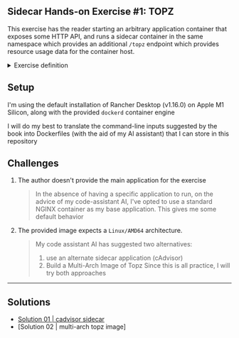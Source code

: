 ## Sidecar Hands-on Exercise #1: TOPZ
This exercise has the reader starting an arbitrary application container that exposes some HTTP API, and runs a sidecar container in the same namespace which provides an additional `/topz` endpoint which provides resource usage data for the container host.

<details>
<summary>Exercise definition</summary>

* Step1
```shell
docker run -d <my-app-image>
<container-hash-value>
```

* Step 2
```shell
docker run --pid container:${APP_ID} \
    -p 8080:8080 \
    brendanburns/topz:db0fa58 \
    /server --addr-0.0.0.0:8080
```
</details>

## Setup
I'm using the default installation of Rancher Desktop (v1.16.0) on Apple M1 Silicon, along with the provided `dockerd` container engine

I will do my best to translate the command-line inputs suggested by the book into Dockerfiles (with the aid of my AI assistant) that I can store in this repository

## Challenges
1. The author doesn't provide the main application for the exercise
    > In the absence of having a specific application to run, on the advice of my code-assistant AI, I've opted to use a standard NGINX container as my base application. This gives me some default behavior

2. The provided image expects a `Linux/AMD64` architecture.
    > My code assistant AI has suggested two alternatives:
    > 1. use an alternate sidecar application (cAdvisor)
    > 2. Build a Multi-Arch Image of Topz
    > Since this is all practice, I will try both approaches

---
## Solutions
* [Solution 01 | cadvisor sidecar][01]
* [Solution 02 | multi-arch topz image]

<!-- NAMED LINKS -->
[01]: 01/TOPZ01.md
